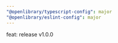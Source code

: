 ```yaml
---
"@openlibrary/typescript-config": major
"@openlibrary/eslint-config": major
---
```


feat: release v1.0.0
